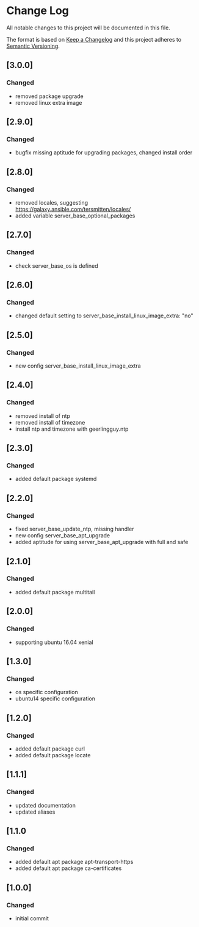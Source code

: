 # Change Log
All notable changes to this project will be documented in this file.

The format is based on [Keep a Changelog](http://keepachangelog.com/)
and this project adheres to [Semantic Versioning](http://semver.org/).


## [3.0.0]
### Changed
- removed package upgrade
- removed linux extra image


## [2.9.0]
### Changed
- bugfix missing aptitude for upgrading packages, changed install order


## [2.8.0]
### Changed
- removed locales, suggesting https://galaxy.ansible.com/tersmitten/locales/
- added variable server_base_optional_packages


## [2.7.0]
### Changed
- check server_base_os is defined


## [2.6.0]
### Changed
- changed default setting to server_base_install_linux_image_extra: "no"


## [2.5.0]
### Changed
- new config server_base_install_linux_image_extra


## [2.4.0]
### Changed
- removed install of ntp
- removed install of timezone
- install ntp and timezone with geerlingguy.ntp


## [2.3.0]
### Changed
- added default package systemd

## [2.2.0]
### Changed
- fixed server_base_update_ntp, missing handler
- new config server_base_apt_upgrade
- added aptitude for using server_base_apt_upgrade with full and safe


## [2.1.0]
### Changed
- added default package multitail


## [2.0.0]
### Changed
- supporting ubuntu 16.04 xenial


## [1.3.0]
### Changed
- os specific configuration
- ubuntu14 specific configuration


## [1.2.0]
### Changed
- added default package curl
- added default package locate


## [1.1.1]
### Changed
- updated documentation
- updated aliases


## [1.1.0
### Changed
- added default apt package apt-transport-https
- added default apt package ca-certificates


## [1.0.0]
### Changed
- initial commit